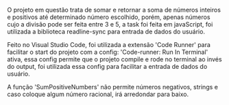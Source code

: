 O projeto em questão trata de somar e retornar a soma de números inteiros e positivos até determinado número escolhido, porém, apenas números cujo a divisão pode ser feita entre 3 e 5, a task foi feita em javaScript, foi utilizada a biblioteca readline-sync para entrada de dados do usuário.

Feito no Visual Studio Code, foi utilizada a extensão 'Code Runner' para facilitar o start do projeto com a config: 'Code-runner: Run In Terminal' ativa, essa config permite que o projeto compile e rode no terminal ao invés do output, foi utilizada essa config para facilitar a entrada de dados do usuário.

A função 'SumPositiveNumbers' não permite números negativos, strings e caso coloque algum número racional, irá arredondar para baixo.

